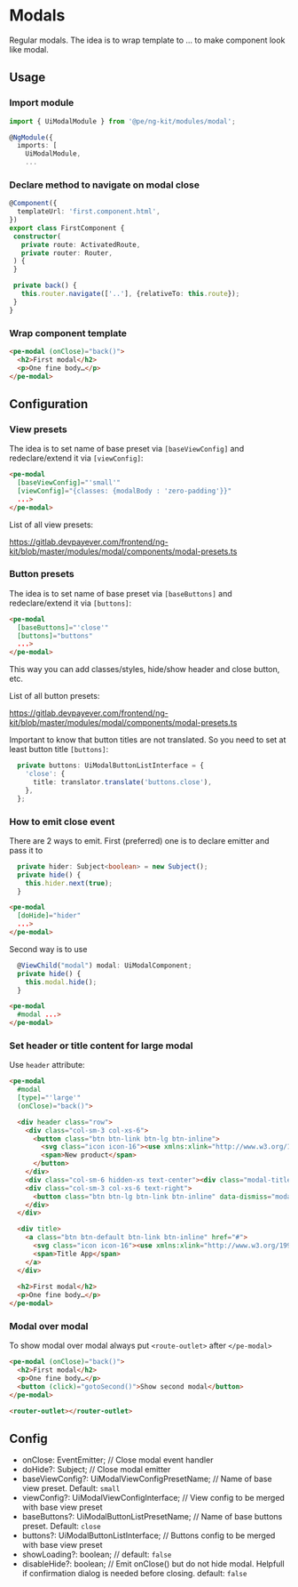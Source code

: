 # Modals

Regular modals. The idea is to wrap template to <pe-modal>...</pe-modal> to make component look like modal.

## Usage

### Import module

```ts
import { UiModalModule } from '@pe/ng-kit/modules/modal';

@NgModule({
  imports: [
    UiModalModule,
    ...
```

### Declare method to navigate on modal close

```ts
@Component({
  templateUrl: 'first.component.html',
})
export class FirstComponent {
 constructor(
   private route: ActivatedRoute,
   private router: Router,
 ) {
 }

 private back() {
   this.router.navigate(['..'], {relativeTo: this.route});
 }
}

```

### Wrap component template 

```html
<pe-modal (onClose)="back()">
  <h2>First modal</h2>
  <p>One fine body…</p>
</pe-modal>
```

## Configuration

### View presets

The idea is to set name of base preset via `[baseViewConfig]` and redeclare/extend it via `[viewConfig]`:
 
```html
<pe-modal
  [baseViewConfig]="'small'"
  [viewConfig]="{classes: {modalBody : 'zero-padding'}}"
  ...>
</pe-modal>
```

List of all view presets:

https://gitlab.devpayever.com/frontend/ng-kit/blob/master/modules/modal/components/modal-presets.ts

### Button presets

The idea is to set name of base preset via `[baseButtons]` and redeclare/extend it via `[buttons]`:
 
```html
<pe-modal
  [baseButtons]="'close'"
  [buttons]="buttons"
  ...>
</pe-modal>
```

This way you can add classes/styles, hide/show header and close button, etc.

List of all button presets:

https://gitlab.devpayever.com/frontend/ng-kit/blob/master/modules/modal/components/modal-presets.ts

Important to know that button titles are not translated. So you need to set at least button title `[buttons]`: 

```typescript
  private buttons: UiModalButtonListInterface = {
    'close': {
      title: translator.translate('buttons.close'),
    },
  };
```

### How to emit close event

There are 2 ways to emit. First (preferred) one is to declare emitter and pass it to <pe-modal>

```typescript
  private hider: Subject<boolean> = new Subject();
  private hide() {
    this.hider.next(true);
  }
```

```html
<pe-modal
  [doHide]="hider"
  ...>
</pe-modal>
```
Second way is to use

```typescript
  @ViewChild("modal") modal: UiModalComponent;
  private hide() {
    this.modal.hide();
  }
```

```html
<pe-modal
  #modal ...>
</pe-modal>
```

### Set header or title content for large modal

Use `header` attribute:

```html
<pe-modal
  #modal
  [type]="'large'"
  (onClose)="back()">

  <div header class="row">
    <div class="col-sm-3 col-xs-6">
      <button class="btn btn-link btn-lg btn-inline">
        <svg class="icon icon-16"><use xmlns:xlink="http://www.w3.org/1999/xlink" xlink:href="#icon-plus-16"></use></svg>
        <span>New product</span>
      </button>
    </div>
    <div class="col-sm-6 hidden-xs text-center"><div class="modal-title subheading text-secondary">Modal title</div></div>
    <div class="col-sm-3 col-xs-6 text-right">
      <button class="btn btn-lg btn-link btn-inline" data-dismiss="modal" type="button">Cancel</button>
    </div>
  </div>

  <div title>
    <a class="btn btn-default btn-link btn-inline" href="#">
      <svg class="icon icon-16"><use xmlns:xlink="http://www.w3.org/1999/xlink" [attr.xlink:href]="'#icon-open-new-16'"></use></svg>
      <span>Title App</span>
    </a>
  </div>
  
  <h2>First modal</h2>
  <p>One fine body…</p>
</pe-modal>
```

### Modal over modal

To show modal over modal always put `<route-outlet>` after `</pe-modal>`

```html
<pe-modal (onClose)="back()">
  <h2>First modal</h2>
  <p>One fine body…</p>
  <button (click)="gotoSecond()">Show second modal</button>
</pe-modal>

<router-outlet></router-outlet>
```

## Config

* onClose: EventEmitter; // Close modal event handler
* doHide?: Subject<boolean>; // Close modal emitter
* baseViewConfig?: UiModalViewConfigPresetName; // Name of base view preset. Default: `small`
* viewConfig?: UiModalViewConfigInterface; // View config to be merged with base view preset
* baseButtons?: UiModalButtonListPresetName; // Name of base buttons preset. Default: `close`
* buttons?: UiModalButtonListInterface; // Buttons config to be merged with base view preset
* showLoading?: boolean; // default: `false`
* disableHide?: boolean; // Emit onClose() but do not hide modal. Helpfull if confirmation dialog is needed before closing. default: `false`

